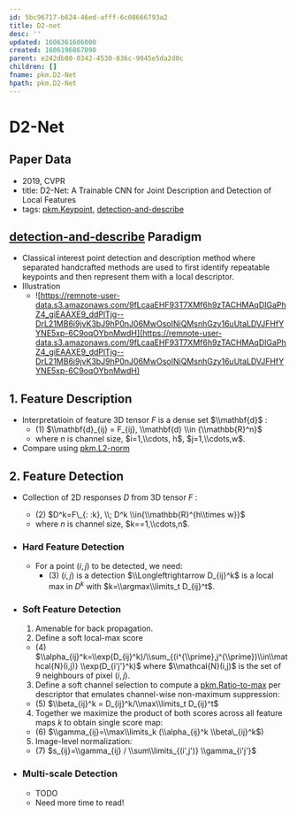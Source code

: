 ```yaml
---
id: 5bc96717-b624-46ed-afff-6c08666793a2
title: D2-net
desc: ''
updated: 1606361606000
created: 1606196867098
parent: e242db80-0342-4530-836c-9045e5da2d0c
children: []
fname: pkm.D2-Net
hpath: pkm.D2-Net
---
```

# D2-Net

## Paper Data

- 2019, CVPR
- title: D2-Net: A Trainable CNN for Joint Description and Detection of Local Features
- tags: [pkm.Keypoint](2b4ada79-0c24-4eb3-85a9-71aee1c0ddbe), [detection-and-describe](1a60b043-5b79-4df5-a1f2-d92db7b4e8d3)

## [detection-and-describe](1a60b043-5b79-4df5-a1f2-d92db7b4e8d3) Paradigm

- Classical interest point detection and description method where separated handcrafted methods are used to first identify repeatable keypoints and then represent them with a local descriptor.
- Illustration
  - ![https://remnote-user-data.s3.amazonaws.com/9fLcaaEHF93T7XMf6h9zTACHMAqDIGaPhZ4_giEAAXE9_ddPlTjg--DrL21MB6i9jvK3bJ9hP0nJ06MwOsoINiQMsnhGzy16uUtaLDVJFHfYYNE5xp-6C9oqOYbnMwdH](https://remnote-user-data.s3.amazonaws.com/9fLcaaEHF93T7XMf6h9zTACHMAqDIGaPhZ4_giEAAXE9_ddPlTjg--DrL21MB6i9jvK3bJ9hP0nJ06MwOsoINiQMsnhGzy16uUtaLDVJFHfYYNE5xp-6C9oqOYbnMwdH) 

## 1. Feature Description

- Interpretatioin of feature 3D tensor $F$ is a dense set $\\mathbf{d}$ :
  - (1)  $\\mathbf{d}_{ij} = F_{ij}, \\mathbf{d} \\in {\\mathbb{R}^n}$
  - where $n$ is channel size, $i=1,\\cdots, h$, $j=1,\\cdots,w$.
- Compare using [pkm.L2-norm](7f9dc8a8-107c-4d3d-b288-13697b444341)

## 2. Feature Detection

- Collection of 2D responses $D$ from 3D tensor $F$ :
  - (2)   $D^k=F\_{: :k},   \\; D^k \\in{\\mathbb{R}^{h\\times w}}$
  - where $n$ is channel size, $k==1,\\cdots,n$.

- ### Hard Feature Detection
  - For a point $(i,j)$ to be detected, we need:
    - (3)   $(i,j)$ is a detection $\\Longleftrightarrow D_{ij}^k$ is a local max in $D^k$
      with $k=\\argmax\\limits_t D_{ij}^t$.

- ### Soft Feature Detection
  1. Amenable for back propagation.
  2. Define a soft local-max score
  - (4)      $\\alpha_{ij}^k=\\exp(D_{ij}^k)/\\sum_{(i^{\\prime},j^{\\prime})\\in\\mathcal{N}(i,j)} \\exp(D_{i'j'}^k)$ where $\\mathcal{N}(i,j)$ is the set of 9 neighbours of pixel $(i,j)$.
  3. Define a soft channel selection to compute a [pkm.Ratio-to-max](f14cf1b6-8227-4101-9532-a1d8416ad010) per descriptor that emulates channel-wise non-maximum suppression:
  - (5)     $\\beta_{ij}^k = D_{ij}^k/\\max\\limits_t D_{ij}^t$  
  4. Together we maximize the product of both scores across all feature maps $k$ to obtain single score map:
  - (6)     $\\gamma_{ij}=\\max\\limits_k (\\alpha_{ij}^k \\beta\_{ij}^k$)
  5. Image-level normalization:
  - (7)     $s_{ij}=\\gamma_{ij} / \\sum\\limits_{(i',j')} \\gamma_{i'j'}$

- ### Multi-scale Detection
  - TODO
  - Need more time to read!

